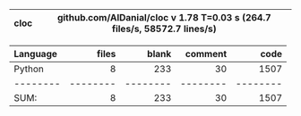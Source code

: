 cloc|github.com/AlDanial/cloc v 1.78  T=0.03 s (264.7 files/s, 58572.7 lines/s)
--- | ---

Language|files|blank|comment|code
:-------|-------:|-------:|-------:|-------:
Python|8|233|30|1507
--------|--------|--------|--------|--------
SUM:|8|233|30|1507
